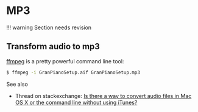 
# MP3


!!! warning
    Section needs revision


## Transform audio to mp3 

[ffmpeg](https://www.ffmpeg.org/) is a pretty powerful command line tool:

```bash
$ ffmpeg -i GranPianoSetup.aif GranPianoSetup.mp3
```

See also 

- Thread on stackexchange: [Is there a way to convert audio files in Mac OS X or the command line without using iTunes?](https://apple.stackexchange.com/questions/26099/is-there-a-way-to-convert-audio-files-in-mac-os-x-or-the-command-line-without-us)


